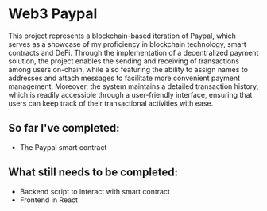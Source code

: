 # Web3 Paypal

This project represents a blockchain-based iteration of Paypal, which serves as a showcase of my proficiency in blockchain technology, smart contracts and DeFi. Through the implementation of a decentralized payment solution, the project enables the sending and receiving of transactions among users on-chain, while also featuring the ability to assign names to addresses and attach messages to facilitate more convenient payment management. Moreover, the system maintains a detailed transaction history, which is readily accessible through a user-friendly interface, ensuring that users can keep track of their transactional activities with ease.

## So far I've completed:

- The Paypal smart contract

## What still needs to be completed:

- Backend script to interact with smart contract
- Frontend in React
